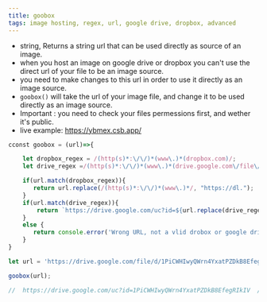 ```yaml
---
title: goobox
tags: image hosting, regex, url, google drive, dropbox, advanced
---
```


- string, Returns a string url that can be used directly as source of an image.
- when you host an image on google drive or dropbox you can't use the direct url of your file to be an image source.
- you need to make changes to this url in order to use it directly as an image source.
- `goobox()` will take the url of your image file, and change it to be used directly as an image source.
- Important : you need to check your files permessions first, and wether it's public.
- live example: https://ybmex.csb.app/

```js
cconst goobox = (url)=>{

    let dropbox_regex = /(http(s)*:\/\/)*(www\.)*(dropbox.com)/;
    let drive_regex =/(http(s)*:\/\/)*(www\.)*(drive.google.com\/file\/d\/)/;

    if(url.match(dropbox_regex)){
       return url.replace(/(http(s)*:\/\/)*(www\.)*/, "https://dl.");
    }
    if(url.match(drive_regex)){
        return `https://drive.google.com/uc?id=${url.replace(drive_regex, "").match(/[\w]*\//)[0].replace(/\//,"")}`;
    }
    else {
       return console.error('Wrong URL, not a vlid drobox or google drive url');
    }
}
```

```js
let url = 'https://drive.google.com/file/d/1PiCWHIwyQWrn4YxatPZDkB8EfegRIkIV/view' // can't be image src.

goobox(url);

//  https://drive.google.com/uc?id=1PiCWHIwyQWrn4YxatPZDkB8EfegRIkIV  // works as image src
```
